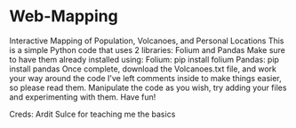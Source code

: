 # Web-Mapping
Interactive Mapping of Population, Volcanoes, and Personal Locations
This is a simple Python code that uses 2 libraries: Folium and Pandas
Make sure to have them already installed using:
Folium: pip install folium
Pandas: pip install pandas
Once complete, download the Volcanoes.txt file, and work your way around the code
I've left comments inside to make things easier, so please read them. Manipulate the code as you wish, try adding your files and experimenting with them. Have fun!

Creds: Ardit Sulce for teaching me the basics
